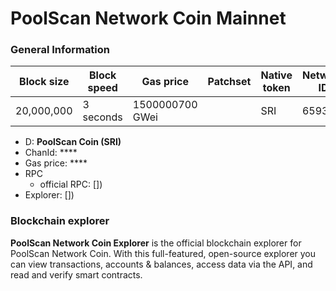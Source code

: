 # PoolScan Network Coin Mainnet

### General Information

| Block size | Block speed | Gas price       | Patchset | Native token | Network ID |
| ---------- | ----------- | --------------- | -------- | ------------ | ---------- |
| 20,000,000 | 3 seconds   | 1500000700 GWei |          | SRI          | 65931      |

- D: **PoolScan Coin (SRI)**
- ChanId: \*\*\*\*
- Gas price: \*\*\*\*
- RPC
  - official RPC: [])​
- Explorer: [])​

### Blockchain explorer

**PoolScan Network Coin Explorer** is the official blockchain explorer for PoolScan Network Coin. With this full-featured, open-source explorer you can view transactions, accounts & balances, access data via the API, and read and verify smart contracts.

###
